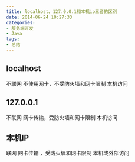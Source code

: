 ```yaml
---
title: localhost、127.0.0.1和本机ip三者的区别
date: 2014-06-24 10:27:33
categories:
- 服务端开发
- Java
tags:
- 总结
---
```


## localhost 
不联网 
不使用网卡，不受防火墙和网卡限制 
本机访问 
<!-- more -->
## 127.0.0.1 
不联网 
网卡传输，受防火墙和网卡限制 
本机访问 

## 本机IP 
联网 
网卡传输 ，受防火墙和网卡限制 
本机或外部访问